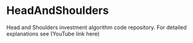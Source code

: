 # HeadAndShoulders
Head and Shoulders investment algorithm code repository. For detailed explanations see (YouTube link here)
